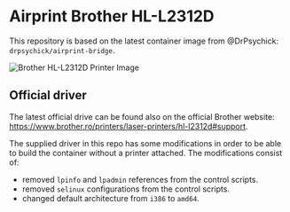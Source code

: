 # Airprint Brother HL-L2312D

This repository is based on the latest container image from @DrPsychick: `drpsychick/airprint-bridge`.

![Brother HL-L2312D Printer Image](https://www.brother.eu/-/media/product-images/devices/printers/hl/hll2312d/hll2312d_main.png)

## Official driver

The latest official drive can be found also on the official Brother website: https://www.brother.ro/printers/laser-printers/hl-l2312d#support.

The supplied driver in this repo has some modifications in order to be able to build the container without a printer attached. The modifications consist of:
  * removed `lpinfo` and `lpadmin` references from the control scripts.
  * removed `selinux` configurations from the control scripts.
  * changed default architecture from `i386` to `amd64`.